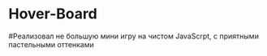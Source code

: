 # Hover-Board
#Реализовал не большую мини игру на чистом JavaScrpt, с приятными пастельными оттенками
